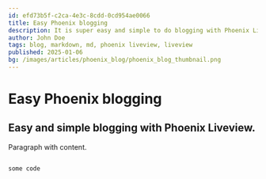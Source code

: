 ```yaml
---
id: efd73b5f-c2ca-4e3c-8cdd-0cd954ae0066
title: Easy Phoenix blogging
description: It is super easy and simple to do blogging with Phoenix Liveview.
author: John Doe
tags: blog, markdown, md, phoenix liveview, liveview
published: 2025-01-06
bg: /images/articles/phoenix_blog/phoenix_blog_thumbnail.png
---
```


# Easy Phoenix blogging

## Easy and simple blogging with Phoenix Liveview.

Paragraph with content.

```javascript

some code

```